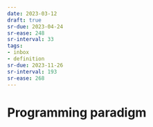 ```yaml
---
date: 2023-03-12
draft: true
sr-due: 2023-04-24
sr-ease: 248
sr-interval: 33
tags:
- inbox
- definition
sr-due: 2023-11-26
sr-interval: 193
sr-ease: 268
---
```


# Programming paradigm